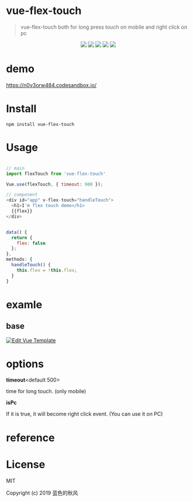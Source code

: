 # vue-flex-touch

> vue-flex-touch both for long press touch on mobile and right click on pc

<p align="center">
    <a href="https://travis-ci.org/hua1995116/vue-flex-touch"><img src="https://travis-ci.org/hua1995116/vue-flex-touch.svg?branch=master" /></a>
    <a href="https://codecov.io/gh/hua1995116/vue-flex-touch"><img src="https://codecov.io/gh/hua1995116/vue-flex-touch/branch/master/graph/badge.svg" /></a>
    <a href="https://npmcharts.com/compare/vue-flex-touch?minimal=true" rel="nofollow"><img src="https://img.shields.io/npm/dm/vue-flex-touch.svg" style="max-width:100%;"></a>
    <a href="https://www.npmjs.com/package/vue-flex-touch" rel="nofollow"><img src="https://img.shields.io/npm/v/vue-flex-touch.svg" style="max-width:100%;"></a>
    <a href="https://www.npmjs.com/package/vue-flex-touch" rel="nofollow"><img src="https://img.shields.io/npm/l/vue-flex-touch.svg?style=flat" style="max-width:100%;"></a>
</p>

# demo

https://n0v3orw484.codesandbox.io/

# Install
```shell
npm install vue-flex-touch
```

# Usage
```javascript

// main
import flexTouch from 'vue-flex-touch'

Vue.use(flexTouch, { timeout: 900 });

// component
<div id="app" v-flex-touch="handleTouch">
  <h1>I'm flex touch demo</h1>
  {{flex}}
</div>


data() {
  return {
    flex: false
  };
},
methods: {
  handleTouch() {
    this.flex = !this.flex;
  }
}
```

# examle

## base 
[![Edit Vue Template](https://codesandbox.io/static/img/play-codesandbox.svg)](https://codesandbox.io/s/n0v3orw484?fontsize=14)

# options

**timeout**<default 500>

time for long touch. (only mobile)

**isPc**<default true>

If it is true, it will become right click event. (You can use it on PC)

# reference


# License

MIT

Copyright (c) 2019 蓝色的秋风